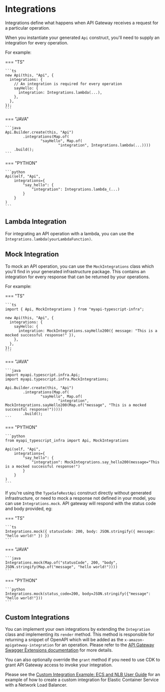 # Integrations

Integrations define what happens when API Gateway receives a request for a particular operation.

When you instantiate your generated `Api` construct, you'll need to supply an integration for every operation.

For example:

=== "TS"

    ```ts
    new Api(this, "Api", {
      integrations: {
        // An integration is required for every operation
        sayHello: {
          integration: Integrations.lambda(...),
        },
      },
    });
    ```

=== "JAVA"

    ```java
    Api.Builder.create(this, "Api")
            .integrations(Map.of(
                    "sayHello", Map.of(
                            "integration", Integrations.lambda(...))))
        .build();
    ```

=== "PYTHON"

    ```python
    Api(self, "Api",
        integrations={
            "say_hello": {
                "integration": Integrations.lambda_(...)
            }
        }
    )
    ```

## Lambda Integration

For integrating an API operation with a lambda, you can use the `Integrations.lambda(yourLambdaFunction)`.

## Mock Integration

To mock an API operation, you can use the `MockIntegrations` class which you'll find in your generated infrastructure package. This contains an integration for every response that can be returned by your operations.

For example:

=== "TS"

    ```ts
    import { Api, MockIntegrations } from "myapi-typescript-infra";

    new Api(this, "Api", {
      integrations: {
        sayHello: {
          integration: MockIntegrations.sayHello200({ message: "This is a mocked successful response!" }),
        },
      },
    });
    ```

=== "JAVA"

    ```java
    import myapi.typescript.infra.Api;
    import myapi.typescript.infra.MockIntegrations;

    Api.Builder.create(this, "Api")
            .integrations(Map.of(
                    "sayHello", Map.of(
                            "integration", MockIntegrations.sayHello200(Map.of("message", "This is a mocked successful response!")))))
            .build();
    ```

=== "PYTHON"

    ```python
    from myapi_typescript_infra import Api, MockIntegrations

    Api(self, "Api",
        integrations={
            "say_hello": {
                "integration": MockIntegrations.say_hello200(message="This is a mocked successful response!")
            }
        }
    )
    ```

If you're using the `TypeSafeRestApi` construct directly without generated infrastructure, or need to mock a response not defined in your model, you can use `Integrations.mock`. API gateway will respond with the status code and body provided, eg:

=== "TS"

    ```ts
    Integrations.mock({ statusCode: 200, body: JSON.stringify({ message: "hello world!" }) })
    ```

=== "JAVA"

    ```java
    Integrations.mock(Map.of("statusCode", 200, "body", JSON.stringify(Map.of("message", "hello world!"))))
    ```

=== "PYTHON"

    ```python
    Integrations.mock(status_code=200, body=JSON.stringify({"message": "hello world!"}))
    ```

## Custom Integrations

You can implement your own integrations by extending the `Integration` class and implementing its `render` method. This method is responsible for returning a snippet of OpenAPI which will be added as the `x-amazon-apigateway-integration` for an operation. Please refer to the [API Gateway Swagger Extensions documentation](https://docs.aws.amazon.com/apigateway/latest/developerguide/api-gateway-swagger-extensions-integration.html) for more details.

You can also optionally override the `grant` method if you need to use CDK to grant API Gateway access to invoke your integration.

Please see the [Custom Integration Example: ECS and NLB User Guide](../../walkthroughs/type-safe-api/custom_integration_ecs.md) for an example of how to create a custom integration for Elastic Container Service with a Network Load Balancer.
